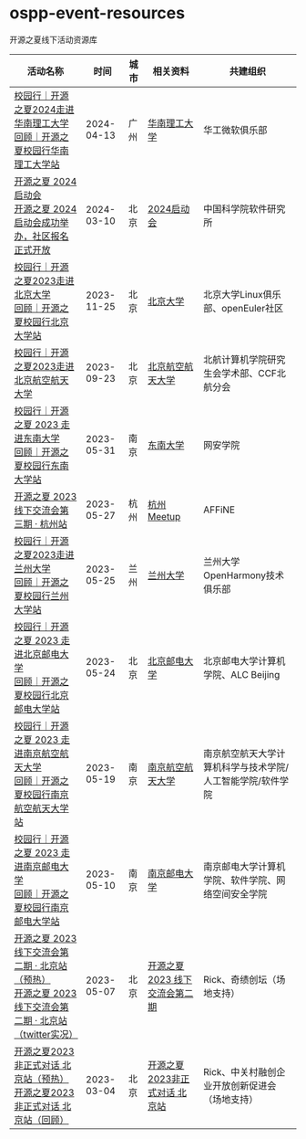 # ospp-event-resources
开源之夏线下活动资源库

| 活动名称 | 时间 | 城市 | 相关资料 | 共建组织 |
|---|---|---|---|---|
| [校园行｜开源之夏2024走进华南理工大学](https://mp.weixin.qq.com/s/GYK_abJwQkyo7Pkkpy3dbA)<br />[回顾｜开源之夏校园行华南理工大学站](https://mp.weixin.qq.com/s/w50gLY_EW83SSKr1teRv-A) | 2024-04-13 | 广州 | [华南理工大学](https://github.com/summer-ospp/ospp-event-resources/tree/main/%E5%8D%8E%E5%8D%97%E7%90%86%E5%B7%A5%E5%A4%A7%E5%AD%A6) | 华工微软俱乐部 |
| [开源之夏 2024 启动会](https://mp.weixin.qq.com/s/csbDc3AhHDdmqDV_VBHfMQ)<br />[开源之夏 2024 启动会成功举办，社区报名正式开放](https://mp.weixin.qq.com/s/zDyV-X-yN6yNmTz3apy8hA) | 2024-03-10 | 北京 | [2024启动会](https://github.com/summer-ospp/ospp-event-resources/tree/main/2024%E5%90%AF%E5%8A%A8%E4%BC%9A) | 中国科学院软件研究所 |
| [校园行｜开源之夏2023走进北京大学](https://mp.weixin.qq.com/s/ghWIgXb945W-191WcNFvDg)<br />[回顾｜开源之夏校园行北京大学站](https://mp.weixin.qq.com/s/yBGNTIvFHfwi1j_kHfEY5g) | 2023-11-25 | 北京 | [北京大学](https://github.com/summer-ospp/ospp-event-resources/tree/main/%E5%8C%97%E4%BA%AC%E5%A4%A7%E5%AD%A6) | 北京大学Linux俱乐部、openEuler社区 |
| [校园行｜开源之夏2023走进北京航空航天大学](https://mp.weixin.qq.com/s/sT8CyIRg61gsSnpcJM36Ug)<br /> | 2023-09-23 | 北京 | [北京航空航天大学](https://github.com/summer-ospp/ospp-event-resources/tree/main/%E5%8C%97%E4%BA%AC%E8%88%AA%E7%A9%BA%E8%88%AA%E5%A4%A9%E5%A4%A7%E5%AD%A6) | 北航计算机学院研究生会学术部、CCF北航分会 |
| [校园行｜开源之夏 2023 走进东南大学](https://mp.weixin.qq.com/s/Y8MvBB8neFr2WpWPof9X-w)<br />[回顾｜开源之夏校园行东南大学站](https://mp.weixin.qq.com/s/d8oozIY9ildGaXE43X0XOw) | 2023-05-31 | 南京 | [东南大学](https://github.com/summer-ospp/ospp-event-resources/tree/main/%E4%B8%9C%E5%8D%97%E5%A4%A7%E5%AD%A6) | 网安学院 |
| [开源之夏 2023 线下交流会第三期 · 杭州站](https://mp.weixin.qq.com/s/OzSLXlZogSRUc5tVEIrrMQ) | 2023-05-27 | 杭州 | [杭州 Meetup](https://github.com/summer-ospp/ospp-event-resources/tree/main/%E6%9D%AD%E5%B7%9E%20Meetup) | AFFiNE  |
| [校园行｜开源之夏2023走进兰州大学](https://mp.weixin.qq.com/s/SvHvGmzsp8plhke3LutIdA)<br />[回顾｜开源之夏校园行兰州大学站](https://mp.weixin.qq.com/s/UF4zq2FvSaXAxhsVGP8bRA) | 2023-05-25 | 兰州 | [兰州大学](https://github.com/summer-ospp/ospp-event-resources/tree/main/%E5%85%B0%E5%B7%9E%E5%A4%A7%E5%AD%A6) | 兰州大学OpenHarmony技术俱乐部 |
| [校园行｜开源之夏 2023 走进北京邮电大学](https://mp.weixin.qq.com/s/_meDFEF-4TsFux5qaTMjRQ)<br />[回顾｜开源之夏校园行北京邮电大学站](https://mp.weixin.qq.com/s/dJN-hg0iEFXXbjbxLH6ccQ) | 2023-05-24 | 北京 | [北京邮电大学](https://github.com/summer-ospp/ospp-event-resources/tree/main/%E5%8C%97%E4%BA%AC%E9%82%AE%E7%94%B5%E5%A4%A7%E5%AD%A6) | 北京邮电大学计算机学院、ALC Beijing |
| [校园行｜开源之夏 2023 走进南京航空航天大学](https://mp.weixin.qq.com/s/thbNrmGYlXDh9w7eAgALzA)<br />[回顾｜开源之夏校园行南京航空航天大学站](https://mp.weixin.qq.com/s/YXAI4T3tdHq2mAz2wA0jag) | 2023-05-19 | 南京 | [南京航空航天大学](https://github.com/summer-ospp/ospp-event-resources/tree/main/%E5%8D%97%E4%BA%AC%E8%88%AA%E7%A9%BA%E8%88%AA%E5%A4%A9%E5%A4%A7%E5%AD%A6) | 南京航空航天大学计算机科学与技术学院/人工智能学院/软件学院 |
| [校园行｜开源之夏 2023 走进南京邮电大学](https://mp.weixin.qq.com/s/XuwxduQxFFAIlo8DmJ6sKw)<br />[回顾｜开源之夏校园行南京邮电大学站](https://mp.weixin.qq.com/s/1DeiogSEM4Zo-naUtInDzw) | 2023-05-10 | 南京 | [南京邮电大学](https://github.com/summer-ospp/ospp-event-resources/tree/main/%E5%8D%97%E4%BA%AC%E9%82%AE%E7%94%B5%E5%A4%A7%E5%AD%A6) | 南京邮电大学计算机学院、软件学院、网络空间安全学院 |
| [开源之夏 2023 线下交流会第二期 · 北京站（预热）](https://mp.weixin.qq.com/s/SUkk1NNojLrjURmrcrvtWQ)<br />[开源之夏 2023 线下交流会第二期 · 北京站（twitter实况）](https://twitter.com/0kKL7jN4t57kiR6/status/1655075811756523526) | 2023-05-07 | 北京 | [开源之夏 2023 线下交流会第二期](https://github.com/LinuxSuRen/open-source-best-practice/issues/129) | Rick、奇绩创坛（场地支持） |
| [开源之夏2023非正式对话 北京站（预热）](https://mp.weixin.qq.com/s/HdyfbyiWkkXlFXuceKX9YA)<br />[开源之夏2023非正式对话 北京站（回顾）](https://mp.weixin.qq.com/s/6R9qnRkfLsiJNYMMHe_x3w) | 2023-03-04 | 北京 | [开源之夏2023非正式对话 北京站](https://github.com/LinuxSuRen/open-source-best-practice/issues/113) | Rick、中关村融创企业开放创新促进会（场地支持）|